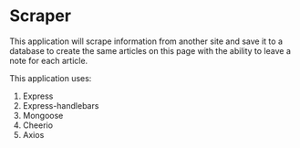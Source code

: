 # Scraper
This application will scrape information from another site and save it to a database to create the same articles on this page with the ability to leave a note for each article.

This application uses:
1. Express
2. Express-handlebars
3. Mongoose
4. Cheerio
5. Axios
